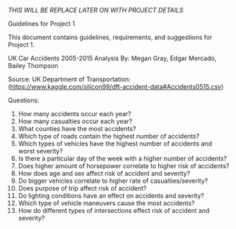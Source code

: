 *THIS WILL BE REPLACE LATER ON WITH PROJECT DETAILS*

Guidelines for Project 1

This document contains guidelines, requirements, and suggestions for Project 1.


UK Car Accidents 2005-2015 Analysis
By: Megan Gray, Edgar Mercado, Bailey Thompson 


Source: UK Department of Transportation:
(https://www.kaggle.com/silicon99/dft-accident-data#Accidents0515.csv)

Questions: 

1. How many accidents occur each year?
2. How many casualties occur each year?
3. What counties have the most accidents?
4. Which type of roads contain the highest number of accidents?
5. Which types of vehicles have the highest number of accidents and worst severity?
6. Is there a particular day of the week with a higher number of accidents? 
7. Does higher amount of horsepower correlate to higher risk of accidents?
8. How does age and sex affect risk of accident and severity? 
9. Do bigger vehicles correlate to higher rate of casualties/severity? 
10. Does purpose of trip affect risk of accident?
11. Do lighting conditions have an effect on accidents and severity? 
12. Which type of vehicle maneuvers cause the most accidents? 
13. How do different types of intersections effect risk of accident and severity?




